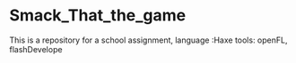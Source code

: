 # Smack_That_the_game
This is a repository for a school assignment, language :Haxe tools: openFL, flashDevelope
